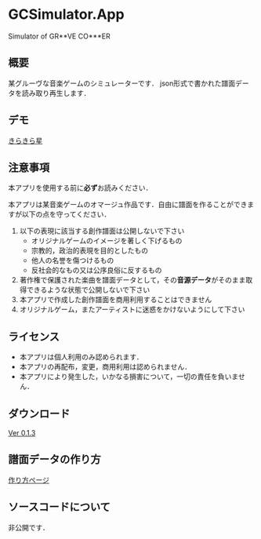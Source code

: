 # GCSimulator.App
Simulator of GR\*\*VE CO\*\*\*ER

## 概要
某グルーヴな音楽ゲームのシミュレーターです．
json形式で書かれた譜面データを読み取り再生します．


## デモ
[きらきら星](https://twitter.com/nanami0634/status/1254157818376056832)


## 注意事項
本アプリを使用する前に**必ず**お読みください．

本アプリは某音楽ゲームのオマージュ作品です．自由に譜面を作ることができますが以下の点を守ってください．

1. 以下の表現に該当する創作譜面は公開しないで下さい
    - オリジナルゲームのイメージを著しく下げるもの
    - 宗教的，政治的表現を目的としたもの
    - 他人の名誉を傷つけるもの
    - 反社会的なもの又は公序良俗に反するもの
2. 著作権で保護された楽曲を譜面データとして，その**音源データ**がそのまま取得できるような状態で公開しないで下さい
2. 本アプリで作成した創作譜面を商用利用することはできません
2. オリジナルゲーム，またアーティストに迷惑をかけないようにして下さい

## ライセンス
- 本アプリは個人利用のみ認められます．
- 本アプリの再配布，変更，商用利用は認められません．
- 本アプリにより発生した，いかなる損害について，一切の責任を負いません．

## ダウンロード
[Ver 0.1.3](../../releases/tag/v0.1.3)

## 譜面データの作り方
[作り方ページ](../../wiki)

## ソースコードについて
非公開です．



